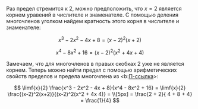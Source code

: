 Раз предел стремится к $2$, можно предположить, что $x=2$ является корнем уравений в числителе и знаменателе. С помощью деления многочленов уголком найдем кратность этого корня в числителе и знаменателе:

$$ x^3-2x^2 -4x + 8 = (x-2)^2(x+2) $$

$$ x^4 - 8x^2 + 16 = (x-2)^2(x^2+4x+4) $$

Замечаем, что для многочленов в правых скобках $2$ уже не является корнем. Теперь можно найти предел с помощью арифметических свойств пределов и предела многочлена из <b:[П-ссылка](advanced/proto/f-lim/elementary)>:

$$ \limf{x}{2} \frac{x^3 - 2x^2 - 4x + 8}{x^4 - 8x^2 + 16} = \limf{x}{2} \frac{(x-2)^2(x+2)}{(x-2)^2(x^2 + 4x  4)} = \\[5px] = \frac{2 + 2}{ 4 + 8 + 4} = \frac{1}{4} $$